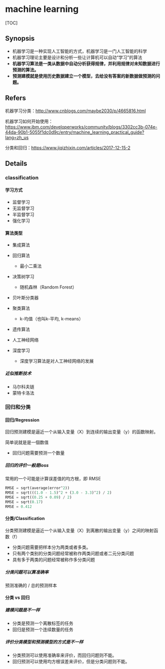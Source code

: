 # machine learning

[TOC]

## Synopsis

- 机器学习是一种实现人工智能的方式，机器学习是一门人工智能的科学
- 机器学习理论主要是设计和分析一些让计算机可以自动“学习”的算法
- **机器学习算法是一类从数据中自动分析获得规律，并利用规律对未知数据进行预测的算法。**
- **预测建模就是使用历史数据建立一个模型，去给没有答案的新数据做预测的问题。** 

## Refers

机器学习分类：http://www.cnblogs.com/maybe2030/p/4665816.html

机器学习如何开始使用：https://www.ibm.com/developerworks/community/blogs/3302cc3b-074e-44da-90b1-5055f1dc0d9c/entry/machine_learning_practical_guide?lang=zh_us

分类和回归：https://www.jiqizhixin.com/articles/2017-12-15-2

## Details

### classification

#### 学习方式

- 监督学习
- 无监督学习
- 半监督学习
- 强化学习

#### 算法类型

- 集成算法


- 回归算法
  - 最小二乘法
- 决策树学习
  - 随机森林（Random Forest）
- 贝叶斯分类器
- 聚类算法
  - k-均值（也叫k-平均, k-means）
- 遗传算法
- 人工神经网络
- 深度学习
  - 深度学习算法是对人工神经网络的发展

##### 近似推断技术

- 马尔科夫链
- 蒙特卡洛法

### 回归和分类

#### 回归/Regression

回归预测建模是逼近一个从输入变量（X）到连续的输出变量（y）的函数映射。

简单说就是是一個数值

- 回归问题需要预测一个数量

##### 回归的评价一般是loss

常用的一个可能是计算误差值的均方根，即 RMSE

```python
RMSE = sqrt(average(error^2))
RMSE = sqrt(((1.0 - 1.5)^2 + (3.0 - 3.3)^2) / 2)
RMSE = sqrt((0.25 + 0.09) / 2)
RMSE = sqrt(0.17)
RMSE = 0.412
```

#### 分类/Classification

分类预测建模是逼近一个从输入变量（X）到离散的输出变量（y）之间的映射函数（f）

- 分类问题需要把样本分为两类或者多类。
- 只有两个类别的分类问题经常被称作两类问题或者二元分类问题
- 具有多于两类的问题经常被称作多分类问题

##### 分类问题可以算准确率

预测准确的 / 总的预测样本

#### 分类 vs 回归

##### 建模问题是不一样

- 分类是预测一个离散标签的任务
- 回归是预测一个连续数量的任务

##### 评价分类模型和预测模型的方式是不一样

- 分类预测可以使用准确率来评价，而回归问题则不能。
- 回归预测可以使用均方根误差来评价，但是分类问题则不能。





